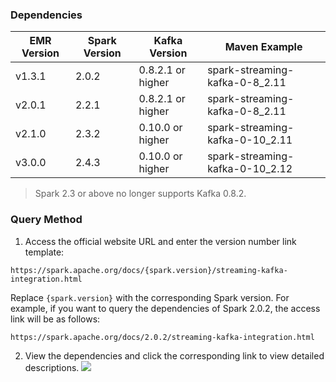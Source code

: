 ### Dependencies

| EMR Version | Spark Version | Kafka Version | Maven Example |
| ------- | ----- | ------------------- | ------------------------------- |
| v1.3.1  | 2.0.2 | 0.8.2.1 or higher | spark-streaming-kafka-0-8_2.11  |
| v2.0.1  | 2.2.1 | 0.8.2.1 or higher | spark-streaming-kafka-0-8_2.11  |
| v2.1.0  | 2.3.2 | 0.10.0 or higher  | spark-streaming-kafka-0-10_2.11 |
| v3.0.0  | 2.4.3 | 0.10.0 or higher  | spark-streaming-kafka-0-10_2.12 |

>Spark 2.3 or above no longer supports Kafka 0.8.2.

### Query Method

1. Access the official website URL and enter the version number link template:
```
https://spark.apache.org/docs/{spark.version}/streaming-kafka-integration.html
```
Replace `{spark.version}` with the corresponding Spark version. For example, if you want to query the dependencies of Spark 2.0.2, the access link will be as follows:
```
https://spark.apache.org/docs/2.0.2/streaming-kafka-integration.html
```
2. View the dependencies and click the corresponding link to view detailed descriptions.
![](https://main.qcloudimg.com/raw/490029cb98805a5c1a861adbc1ec2f70.png)
